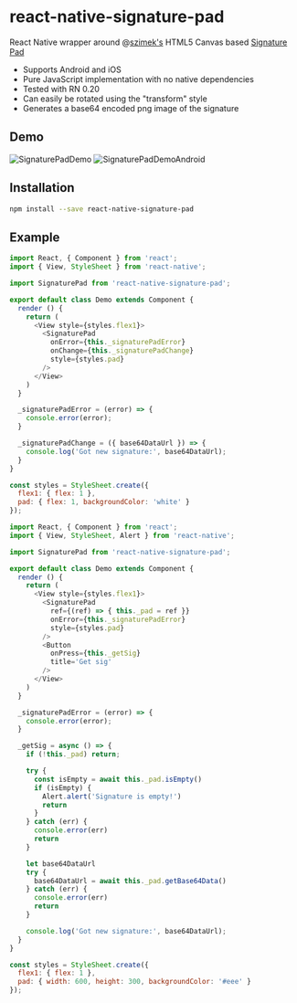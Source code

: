 # react-native-signature-pad
React Native wrapper around @[szimek's](https://github.com/szimek) HTML5 Canvas based [Signature Pad](https://github.com/szimek/signature_pad)

- Supports Android and iOS
- Pure JavaScript implementation with no native dependencies
- Tested with RN 0.20
- Can easily be rotated using the "transform" style
- Generates a base64 encoded png image of the signature

## Demo

![SignaturePadDemo](https://cloud.githubusercontent.com/assets/7293984/13297035/303fefc6-dae5-11e5-99e8-edb8335633b5.gif) ![SignaturePadDemoAndroid](https://cloud.githubusercontent.com/assets/7293984/13299954/72bc3bf4-daf2-11e5-8606-388c05c26d6d.gif)

## Installation

```sh
npm install --save react-native-signature-pad
```

## Example

```js
import React, { Component } from 'react';
import { View, StyleSheet } from 'react-native';

import SignaturePad from 'react-native-signature-pad';

export default class Demo extends Component {
  render () {
    return (
      <View style={styles.flex1}>
        <SignaturePad 
          onError={this._signaturePadError}
          onChange={this._signaturePadChange}
          style={styles.pad}
        />
      </View>
    )
  }

  _signaturePadError = (error) => {
    console.error(error);
  }

  _signaturePadChange = ({ base64DataUrl }) => {
    console.log('Got new signature:', base64DataUrl);
  }
}

const styles = StyleSheet.create({
  flex1: { flex: 1 },
  pad: { flex: 1, backgroundColor: 'white' }
});
```

```js
import React, { Component } from 'react';
import { View, StyleSheet, Alert } from 'react-native';

import SignaturePad from 'react-native-signature-pad';

export default class Demo extends Component {
  render () {
    return (
      <View style={styles.flex1}>
        <SignaturePad 
          ref={(ref) => { this._pad = ref }}
          onError={this._signaturePadError}
          style={styles.pad}
        />
        <Button
          onPress={this._getSig}
          title='Get sig'
        />
      </View>
    )
  }

  _signaturePadError = (error) => {
    console.error(error);
  }

  _getSig = async () => {
    if (!this._pad) return;

    try {
      const isEmpty = await this._pad.isEmpty()
      if (isEmpty) {
        Alert.alert('Signature is empty!')
        return
      }
    } catch (err) {
      console.error(err)
      return
    }

    let base64DataUrl
    try {
      base64DataUrl = await this._pad.getBase64Data()
    } catch (err) {
      console.error(err)
      return
    }

    console.log('Got new signature:', base64DataUrl);
  }
}

const styles = StyleSheet.create({
  flex1: { flex: 1 },
  pad: { width: 600, height: 300, backgroundColor: '#eee' }
});
```
